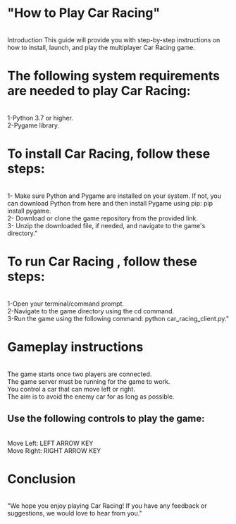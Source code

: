 <h1>"How to Play Car Racing"</h1> <br>
Introduction
This guide will provide you with step-by-step instructions on how to install, launch, and play the multiplayer Car Racing game.

<h1>The following system requirements are needed to play Car Racing:</h1><br>
1-Python 3.7 or higher.<br>
2-Pygame library.<br>

<h1>To install Car Racing, follow these steps:</h1><br>
1- Make sure Python and Pygame are installed on your system. If not, you can download Python from here and then install Pygame using pip: pip install pygame.<br>
2- Download or clone the game repository from the provided link.<br>
3- Unzip the downloaded file, if needed, and navigate to the game's directory."<br>

<h1>To run Car Racing , follow these steps:</h1><br>
1-Open your terminal/command prompt.<br>
2-Navigate to the game directory using the cd command.<br>
3-Run the game using the following command: python car_racing_client.py."<br>

<h1>Gameplay instructions</h1> <br>
The game starts once two players are connected.<br>
The game server must be running for the game to work.<br>
You control a car that can move left or right.<br>
The aim is to avoid the enemy car for as long as possible.<br>
<h2>Use the following controls to play the game:</h2> <br>
Move Left: LEFT ARROW KEY<br>
Move Right: RIGHT ARROW KEY<br>

<h1>Conclusion</h1><br>
"We hope you enjoy playing Car Racing! If you have any feedback or suggestions, we would love to hear from you."
